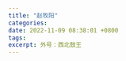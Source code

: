 ```yaml
---
title: "赵牧阳"
categories: 
date: 2022-11-09 08:38:01 +0800
tags: 
excerpt: 外号：西北鼓王
---
```












